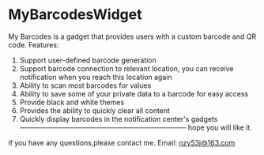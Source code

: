 # MyBarcodesWidget

My Barcodes is a gadget that provides users with a custom barcode and QR code.
Features:
1. Support user-defined barcode generation
2. Support barcode connection to relevant location, you can receive notification when you reach this location again
3. Ability to scan most barcodes for values
4. Ability to save some of your private data to a barcode for easy access
5. Provide black and white themes
6. Provides the ability to quickly clear all content
7. Quickly display barcodes in the notification center's gadgets
————————————————————————
hope you will like it.



if you have any questions,please contact me.
Email: nzy53j@163.com
